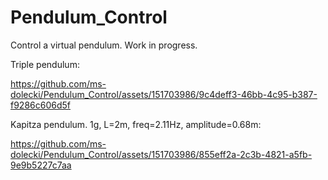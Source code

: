 # Pendulum_Control
Control a virtual pendulum. Work in progress.

Triple pendulum:


https://github.com/ms-dolecki/Pendulum_Control/assets/151703986/9c4deff3-46bb-4c95-b387-f9286c606d5f



Kapitza pendulum. 1g, L=2m, freq=2.11Hz, amplitude=0.68m:


https://github.com/ms-dolecki/Pendulum_Control/assets/151703986/855eff2a-2c3b-4821-a5fb-9e9b5227c7aa




